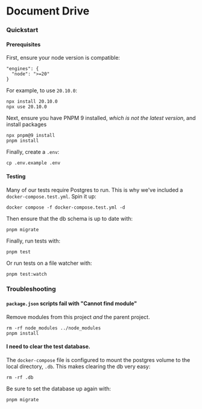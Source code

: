# Document Drive

### Quickstart

#### Prerequisites

First, ensure your node version is compatible:

```
"engines": {
  "node": ">=20"
}
```

For example, to use `20.10.0`:

```
npx install 20.10.0
npx use 20.10.0
```

Next, ensure you have PNPM 9 installed, _which is not the latest version_, and install packages

```
npx pnpm@9 install
pnpm install
```

Finally, create a `.env`:

```
cp .env.example .env
```

#### Testing

Many of our tests require Postgres to run. This is why we've included a `docker-compose.test.yml`. Spin it up:

```
docker compose -f docker-compose.test.yml -d
```

Then ensure that the db schema is up to date with:

```
pnpm migrate
```

Finally, run tests with:

```
pnpm test
```

Or run tests on a file watcher with:

```
pnpm test:watch
```

### Troubleshooting

#### `package.json` scripts fail with "Cannot find module"

Remove modules from this project _and_ the parent project.

```
rm -rf node_modules ../node_modules
pnpm install
```

#### I need to clear the test database.

The `docker-compose` file is configured to mount the postgres volume to the local directory, `.db`. This makes clearing the db very easy:

```
rm -rf .db
```

Be sure to set the database up again with:

```
pnpm migrate
```
